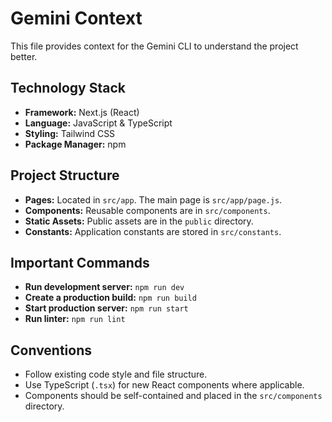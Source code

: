 # Gemini Context

This file provides context for the Gemini CLI to understand the project better.

## Technology Stack

- **Framework:** Next.js (React)
- **Language:** JavaScript & TypeScript
- **Styling:** Tailwind CSS
- **Package Manager:** npm

## Project Structure

- **Pages:** Located in `src/app`. The main page is `src/app/page.js`.
- **Components:** Reusable components are in `src/components`.
- **Static Assets:** Public assets are in the `public` directory.
- **Constants:** Application constants are stored in `src/constants`.

## Important Commands

- **Run development server:** `npm run dev`
- **Create a production build:** `npm run build`
- **Start production server:** `npm run start`
- **Run linter:** `npm run lint`

## Conventions

- Follow existing code style and file structure.
- Use TypeScript (`.tsx`) for new React components where applicable.
- Components should be self-contained and placed in the `src/components` directory.
